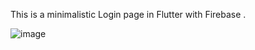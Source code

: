 This is a minimalistic Login page in Flutter  with Firebase .




![image](https://github.com/SahilRaut14/LoginPage/assets/100335359/efc58968-0197-470c-89da-416f4f05ac97)
